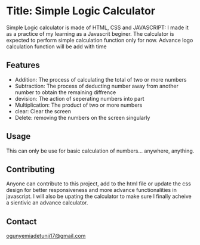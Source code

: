 # Title: Simple Logic Calculator

Simple Logic calculator is made of HTML, CSS and JAVASCRIPT: I made it as a practice of my learning as a Javascrit beginer.
The calculator is expected to perform simple calculation function only for now.
Advance logo calculation function will be add with time

## Features

- Addition: The process of calculating the total of two or more numbers
- Subtraction: The process of deducting number away from another number to obtain the remaining diffrence
- devision: The action of seperating numbers into part
- Multiplication: The product of two or more numbers
- clear: Clear the screen
- Delete: removing the numbers on the screen singularly

## Usage

This can only be use for basic calculation of numbers... anywhere, anything.

## Contributing

Anyone can contribute to this project, add to the html file or update the css design for better responsiveness and more advance functionalities in javascript. I will also be upating the calculator to make sure I finally acheive a sientivic an advance calculator.

## Contact

ogunyemiadetunji17@gmail.com
